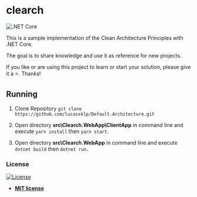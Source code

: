 # clearch

![.NET Core](https://github.com/mehmetdemirci/clearch/workflows/.NET%20Core/badge.svg)

This is a sample implementation of the Clean Architecture Principles with .NET Core.

The goal is to share knowledge and use it as reference for new projects.

If you like or are using this project to learn or start your solution, please give it a :star:. Thanks!

## Running

1. Clone Repository `git clone https://github.com/lucassklp/Default.Architecture.git`

2. Open directory **src\Clearch.WebApp\ClientApp** in command line and execute `yarn install` then `yarn start`.

3. Open directory **src\Clearch.WebApp** in command line and execute `dotnet build` then `dotnet run`.

### License

[![License](http://img.shields.io/:license-mit-blue.svg?style=flat-square)](http://badges.mit-license.org)

- **[MIT license](http://opensource.org/licenses/mit-license.php)**
